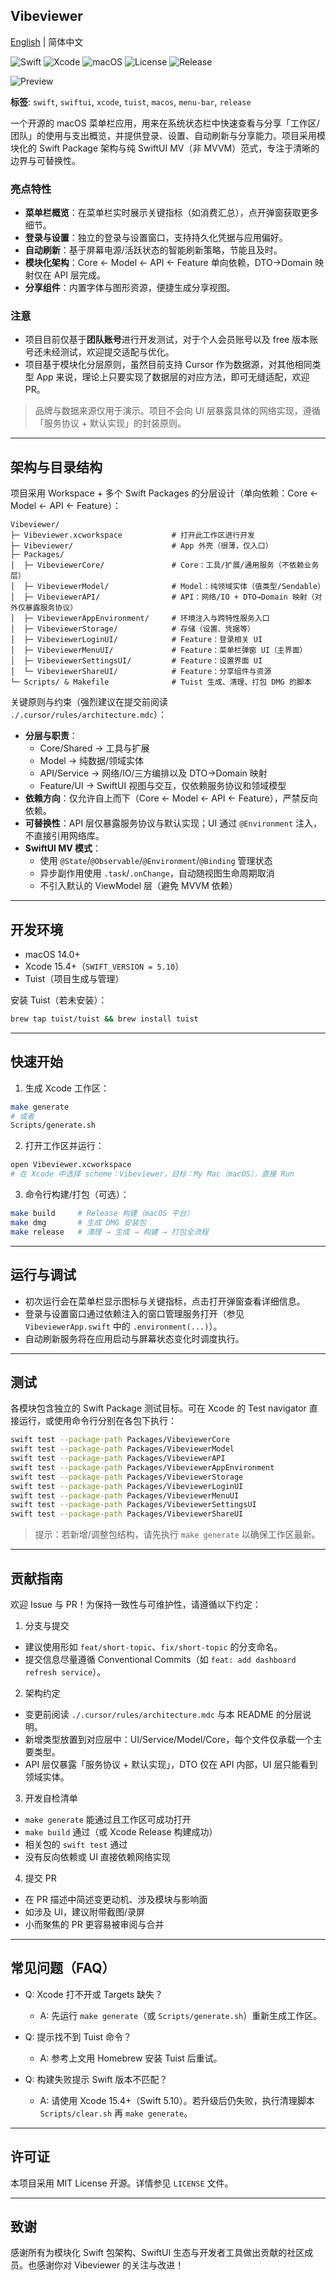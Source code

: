 ## Vibeviewer

[English](README.md) | 简体中文

![Swift](https://img.shields.io/badge/Swift-5.10-orange?logo=swift)
![Xcode](https://img.shields.io/badge/Xcode-15.4%2B-blue?logo=xcode)
![macOS](https://img.shields.io/badge/macOS-14%2B-black?logo=apple)
![License](https://img.shields.io/badge/License-MIT-green)
![Release](https://img.shields.io/badge/Release-DMG-purple)

![Preview](Images/image.png)

**标签**: `swift`, `swiftui`, `xcode`, `tuist`, `macos`, `menu-bar`, `release`

一个开源的 macOS 菜单栏应用，用来在系统状态栏中快速查看与分享「工作区/团队」的使用与支出概览，并提供登录、设置、自动刷新与分享能力。项目采用模块化的 Swift Package 架构与纯 SwiftUI MV（非 MVVM）范式，专注于清晰的边界与可替换性。

### 亮点特性
- **菜单栏概览**：在菜单栏实时展示关键指标（如消费汇总），点开弹窗获取更多细节。
- **登录与设置**：独立的登录与设置窗口，支持持久化凭据与应用偏好。
- **自动刷新**：基于屏幕电源/活跃状态的智能刷新策略，节能且及时。
- **模块化架构**：Core ← Model ← API ← Feature 单向依赖，DTO→Domain 映射仅在 API 层完成。
- **分享组件**：内置字体与图形资源，便捷生成分享视图。

### 注意
- 项目目前仅基于**团队账号**进行开发测试，对于个人会员账号以及 free 版本账号还未经测试，欢迎提交适配与优化。
- 项目基于模块化分层原则，虽然目前支持 Cursor 作为数据源，对其他相同类型 App 来说，理论上只要实现了数据层的对应方法，即可无缝适配，欢迎 PR。

> 品牌与数据来源仅用于演示。项目不会向 UI 层暴露具体的网络实现，遵循「服务协议 + 默认实现」的封装原则。

---

## 架构与目录结构

项目采用 Workspace + 多个 Swift Packages 的分层设计（单向依赖：Core ← Model ← API ← Feature）：

```
Vibeviewer/
├─ Vibeviewer.xcworkspace           # 打开此工作区进行开发
├─ Vibeviewer/                      # App 外壳（很薄，仅入口）
├─ Packages/
│  ├─ VibeviewerCore/               # Core：工具/扩展/通用服务（不依赖业务层）
│  ├─ VibeviewerModel/              # Model：纯领域实体（值类型/Sendable）
│  ├─ VibeviewerAPI/                # API：网络/IO + DTO→Domain 映射（对外仅暴露服务协议）
│  ├─ VibeviewerAppEnvironment/     # 环境注入与跨特性服务入口
│  ├─ VibeviewerStorage/            # 存储（设置、凭据等）
│  ├─ VibeviewerLoginUI/            # Feature：登录相关 UI
│  ├─ VibeviewerMenuUI/             # Feature：菜单栏弹窗 UI（主界面）
│  ├─ VibeviewerSettingsUI/         # Feature：设置界面 UI
│  └─ VibeviewerShareUI/            # Feature：分享组件与资源
└─ Scripts/ & Makefile              # Tuist 生成、清理、打包 DMG 的脚本
```

关键原则与约束（强烈建议在提交前阅读 `./.cursor/rules/architecture.mdc`）：
- **分层与职责**：
  - Core/Shared → 工具与扩展
  - Model → 纯数据/领域实体
  - API/Service → 网络/IO/三方编排以及 DTO→Domain 映射
  - Feature/UI → SwiftUI 视图与交互，仅依赖服务协议和领域模型
- **依赖方向**：仅允许自上而下（Core ← Model ← API ← Feature），严禁反向依赖。
- **可替换性**：API 层仅暴露服务协议与默认实现；UI 通过 `@Environment` 注入，不直接引用网络库。
- **SwiftUI MV 模式**：
  - 使用 `@State`/`@Observable`/`@Environment`/`@Binding` 管理状态
  - 异步副作用使用 `.task`/`.onChange`，自动随视图生命周期取消
  - 不引入默认的 ViewModel 层（避免 MVVM 依赖）

---

## 开发环境

- macOS 14.0+
- Xcode 15.4+（`SWIFT_VERSION = 5.10`）
- Tuist（项目生成与管理）

安装 Tuist（若未安装）：

```bash
brew tap tuist/tuist && brew install tuist
```

---

## 快速开始

1) 生成 Xcode 工作区：

```bash
make generate
# 或者
Scripts/generate.sh
```

2) 打开工作区并运行：

```bash
open Vibeviewer.xcworkspace
# 在 Xcode 中选择 scheme：Vibeviewer，目标：My Mac（macOS），直接 Run
```

3) 命令行构建/打包（可选）：

```bash
make build     # Release 构建（macOS 平台）
make dmg       # 生成 DMG 安装包
make release   # 清理 → 生成 → 构建 → 打包全流程
```

---

## 运行与调试

- 初次运行会在菜单栏显示图标与关键指标，点击打开弹窗查看详细信息。
- 登录与设置窗口通过依赖注入的窗口管理服务打开（参见 `VibeviewerApp.swift` 中的 `.environment(...)`）。
- 自动刷新服务将在应用启动与屏幕状态变化时调度执行。

---

## 测试

各模块包含独立的 Swift Package 测试目标。可在 Xcode 的 Test navigator 直接运行，或使用命令行分别在各包下执行：

```bash
swift test --package-path Packages/VibeviewerCore
swift test --package-path Packages/VibeviewerModel
swift test --package-path Packages/VibeviewerAPI
swift test --package-path Packages/VibeviewerAppEnvironment
swift test --package-path Packages/VibeviewerStorage
swift test --package-path Packages/VibeviewerLoginUI
swift test --package-path Packages/VibeviewerMenuUI
swift test --package-path Packages/VibeviewerSettingsUI
swift test --package-path Packages/VibeviewerShareUI
```

> 提示：若新增/调整包结构，请先执行 `make generate` 以确保工作区最新。

---

## 贡献指南

欢迎 Issue 与 PR！为保持一致性与可维护性，请遵循以下约定：

1) 分支与提交
- 建议使用形如 `feat/short-topic`、`fix/short-topic` 的分支命名。
- 提交信息尽量遵循 Conventional Commits（如 `feat: add dashboard refresh service`）。

2) 架构约定
- 变更前阅读 `./.cursor/rules/architecture.mdc` 与本 README 的分层说明。
- 新增类型放置到对应层中：UI/Service/Model/Core，每个文件仅承载一个主要类型。
- API 层仅暴露「服务协议 + 默认实现」，DTO 仅在 API 内部，UI 层只能看到领域实体。

3) 开发自检清单
- `make generate` 能通过且工作区可成功打开
- `make build` 通过（或 Xcode Release 构建成功）
- 相关包的 `swift test` 通过
- 没有反向依赖或 UI 直接依赖网络实现

4) 提交 PR
- 在 PR 描述中简述变更动机、涉及模块与影响面
- 如涉及 UI，建议附带截图/录屏
- 小而聚焦的 PR 更容易被审阅与合并

---

## 常见问题（FAQ）

- Q: Xcode 打不开或 Targets 缺失？
  - A: 先运行 `make generate`（或 `Scripts/generate.sh`）重新生成工作区。

- Q: 提示找不到 Tuist 命令？
  - A: 参考上文用 Homebrew 安装 Tuist 后重试。

- Q: 构建失败提示 Swift 版本不匹配？
  - A: 请使用 Xcode 15.4+（Swift 5.10）。若升级后仍失败，执行清理脚本 `Scripts/clear.sh` 再 `make generate`。

---

## 许可证

本项目采用 MIT License 开源。详情参见 `LICENSE` 文件。

---

## 致谢

感谢所有为模块化 Swift 包架构、SwiftUI 生态与开发者工具做出贡献的社区成员。也感谢你对 Vibeviewer 的关注与改进！


